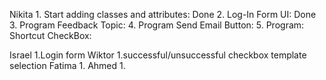 Nikita
	1. Start adding classes and attributes: Done
	2. Log-In Form UI: Done
	3. Program Feedback Topic: 
	4. Program Send Email Button:
	5. Program: Shortcut CheckBox:
	
	
Israel
	1.Login form 
Wiktor
	1.successful/unsuccessful checkbox 
	template selection 
Fatima
	1.
Ahmed
	1.
